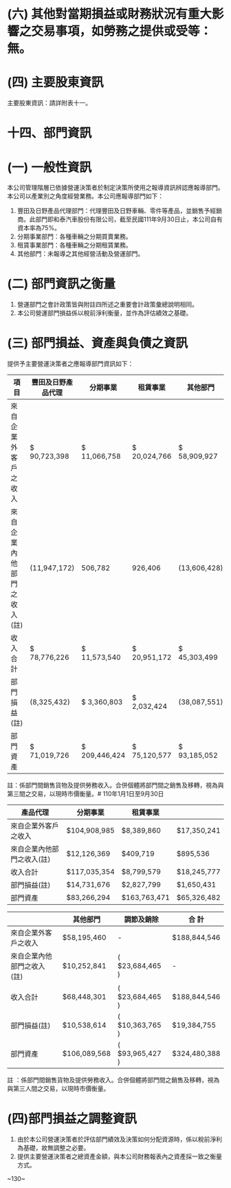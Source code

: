 # (六) 其他對當期損益或財務狀況有重大影響之交易事項，如勞務之提供或受等：無。

# (四) 主要股東資訊

主要股東資訊：請詳附表十一。

# 十四、部門資訊

# (一) 一般性資訊

本公司管理階層已依據營運決策者於制定決策所使用之報導資訊辨認應報導部門。本公司以產業別之角度經營業務。本公司應報導部門如下：

1. 豐田及日野產品代理部門：代理豐田及日野車輛、零件等產品，並銷售予經銷商。此部門即和泰汽車股份有限公司，截至民國111年9月30日止，本公司自有資本率為75%。
2. 分期事業部門：各種車輛之分期買賣業務。
3. 租賃事業部門：各種車輛之分期租賃業務。
4. 其他部門：未報導之其他經營活動及營運部門。

# (二) 部門資訊之衡量

1. 營運部門之會計政策皆與附註四所述之重要會計政策彙總說明相同。
2. 本公司營運部門損益係以稅前淨利衡量，並作為評估績效之基礎。

# (三) 部門損益、資產與負債之資訊

提供予主要營運決策者之應報導部門資訊如下：

|項目|豐田及日野產品代理|分期事業|租賃事業|其他部門|調節及銷除|合計|
|---|---|---|---|---|---|---|
|來自企業外客戶之收入|$ 90,723,398|$ 11,066,758|$ 20,024,766|$ 58,909,927|-|$ 180,724,849|
|來自企業內他部門之收入(註)|(11,947,172)|506,782|926,406|(13,606,428)|24,120,412|-|
|收入合計|$ 78,776,226|$ 11,573,540|$ 20,951,172|$ 45,303,499|$ 24,120,412|$ 180,724,849|
|部門損益(註)|(8,325,432)|$ 3,360,803|$ 2,032,424|(38,087,551)|$ 35,701,361|($ 5,318,395)|
|部門資產|$ 71,019,726|$ 209,446,424|$ 75,120,577|$ 93,185,052|($ 62,010,664)|$ 386,761,115|

註：係部門間銷售貨物及提供勞務收入。合併個體將部門間之銷售及移轉，視為與第三間之交易，以現時市價衡量。# 110年1月1日至9月30日

|產品代理|分期事業|租賃事業| |
|---|---|---|---|
|來自企業外客戶之收入|$104,908,985|$8,389,860|$17,350,241|
|來自企業內他部門之收入(註)|$12,126,369|$409,719|$895,536|
|收入合計|$117,035,354|$8,799,579|$18,245,777|
|部門損益(註)|$14,731,676|$2,827,799|$1,650,431|
|部門資產|$83,266,294|$163,763,471|$65,326,482|

| |其他部門|調節及銷除|合 計|
|---|---|---|---|
|來自企業外客戶之收入|$58,195,460|-|$188,844,546|
|來自企業內他部門之收入(註)|$10,252,841|( $23,684,465 )|-|
|收入合計|$68,448,301|( $23,684,465 )|$188,844,546|
|部門損益(註)|$10,538,614|( $10,363,765 )|$19,384,755|
|部門資產|$106,089,568|( $93,965,427 )|$324,480,388|

註 ：係部門間銷售貨物及提供勞務收入。合併個體將部門間之銷售及移轉，視為與第三人間之交易，以現時市價衡量。

# (四)部門損益之調整資訊

1. 由於本公司營運決策者於評估部門績效及決策如何分配資源時，係以稅前淨利為基礎，故無調整之必要。
2. 提供主要營運決策者之總資產金額，與本公司財務報表內之資產採一致之衡量方式。

~130~
